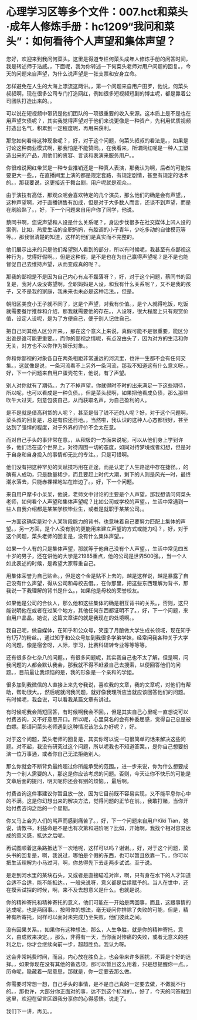 # 心理学习区等多个文件：007.hct和菜头·成年人修炼手册：hc1209“我问和菜头”：如何看待个人声望和集体声望？

您好，欢迎来到我问何菜头。这里是得道专栏何菜头成年人修炼手册的问答时间，我是转述师于浩威。，下面呢，我为你转述一下何菜头老师对用户问题的回复。，今天的问题来自声望，为什么说声望是一张支票和安身立命。

怎样避免在人生的大海上漂流这两讲。，第一个问题来自用户田罗，他说，何菜头叔叔啊，现在很多公司专门打造网红，例如很多短视频短剧的博主呢，都是靠着公司团队打造出来的。。

可以说在短视频中带货是他们团队的一项很重要的收入来源。这本质上是不是也在用声望欠债呢？，其实我觉得声望对于他们来说更像是一种资产，先利用优质视频打造出名气，积累到一定程度呢，再用来获利。

那您如何看待这种现象呢？，好，对于这个问题，何菜头叔叔的看法是。，如果是讨论这种商业模式啊，那我怕是不能赞同。，在我看来，所谓网红呢是一种人工塑造出来的产品，用他们的资容、言谈和表演来服务用户。。

你很难说网红带货是一种专业推销还是一种真人表演，那我认为啊，后者的可能性要更大一些。，在直播间里上演的都是规定套路，有规定剧情，甚至有规定的话术的。，那我要说，这更接近于舞台剧，用户呢就是观众。。

由于演技有高低，那观众呢会喜欢特定的几个演员，那么他们的确是会有声望。，这种声望啊，对于直播销售有加成，但是对于大多数人而言，还谈不到声望，而是在刷脸熟了。，好，下一个问题来自用户你了同学，他说。

蔡同书啊，您说声望和人设是什么关系呢？，身边步伐很多在社交媒体上凹人设的案例，比如，热爱生活的全职妈妈，有腔调的小子青年，少吃多动的自律模范等等。，那我很清楚的知道，这样的他们是真实而不完整的。

他们展示出来的只是他们希望别人看到的部分，所以有时候呢，我甚至有点鄙视这种行为，觉得好假啊。，但是这种假，是不是也在为自己赢得声望呢？是不是也能督促自己去维持声望，从而变成真的呢？。

那我的鄙视是不是因为自己内心有点不磊落呀？，好，对于这个问题，蔡同书的回复是，我对人设没寄望啊，全职妈妈是人设，和我有什么关系呢？，又不是我的孩子，又不是我的家庭，我未来也未必是这种活法。，但是。

朝阳区美食小王子就不同了，这是个声望，对我有价值。，是个人就得吃饭，吃饭就需要餐厅推荐和介绍，那我就需要他的存在。，人设呀，很大程度上只有观赏价值，设定人设呢，是为了方便自己，便于别人记住自己。

把自己同其他人区分开来。，那在这个意义上来说，真假可能不是很重要，能区分出谁是谁可能更重要。，而你的鄙视之情呢，有点没由头了，因为对方的生活和你无关，对方也不以你作为娱乐对象。。

你和你鄙视的对象各自在两条相距非常遥远的河流里，也许一生都不会有任何交集。，这就像是说，一条河流看不上另外一条河流，那我不知道这有什么意义呀。，好，下一个问题来自用户蛋壳花生，他说，有了声望。

别人对你就有了期待。，为了不掉声望，你就得时不时的出来满足一下这些期待，所以呢，也可以看成是一种负债。，但是菜头叔啊，如果把他看成负债，那么那些吹牛大过天，刻意包装自己，从而获取名声，为自己盈利的人。

是不是就是借高利贷的人呢？，甚至是借了钱不还的人呢？好，对于这个问题啊，菜头叔的回复是，总是有偿还日地。，当然啦，我认识的这种人心态都很好，甚至达到了强悍的程度，对于外界的评价不会太在意。

而对自己手头的事非常在意。，从积极的一方面来说呢，可以从他们身上学到许多，他们活在这个世界上，对待周围一切的态度，如同对待梦境或者幻想，但是对于自身和自身投入的事情却无比的专注。，只是可惜啊。

他们没有把这种罕见的天赋技巧用在正途，而是认定了人生路途中存在捷径。，的确有人成功，只是数量稀少，而且要赶上时代大潮，剩下的人则是风光一时，最终潮水落去，只能赤裸裸地站在岸边了。，好，下一个问题。

来自用户摩卡小呆呆，他说，老师文中讨论的主要是个人声望，那我想请问何菜头老师，如何看个人声望和集体声望呢？比如公司或学校的声望。，生活中常遇到一些人自我介绍都是某某学校毕业生，或者是就职于某某公司。。

一方面这确实是对个人某阶段能力的背书，也意味着自己要努力匹配上集体的声望。，另一方面，是个人没有别的更能用来建立声望的方式或能力吗？，好，对于这个问题，菜头老师的回复是，没有什么集体声望。。

如果一个人有的只是集体声望，那就等于他自己没有个人声望。，生活中常见四五十岁的男子，还在讲他的大学是21985重点，他的公司是世界500强。，当一个人如此表述的时候，是希望大家尊重自己。

用集体荣誉为自己贴金。，但是这个金是贴不上去的，越是这样说，越是暴露了自己没有什么声望，得从公司和母校去借。，在你那里，把这些东西理解为背书，那我说一下我理解的背书是什么。，如果他是母校的荣誉校友。

如果他是公司的合伙人，那么他和这些集体的确是相互背书的关系。，否则，这只能说明他在或者在过某个地方，其他任何东西都证明不了。，好，下一个问题，来自用户晶晶，她说，这篇文章讲的就是我现在的处境啊。。

我自己呢，做自媒体，在知乎和公众号，笑歪了月酿做大学生成长领域，现在知乎有1万7的粉丝。，通过知乎和公众号加到我很多学弟学妹，经常问我各种关于大学的问题，像是宿舍呀，人际，学习，比赛科研转专业等等等等。

还有很多杂七杂八的问题。，有很多问题呢，其实我自己也不太了解，但是啊，问我问题的人都会默认我会，那我就不得不赶紧自己去搜索，以便回答他们的问题。，目前最让我烦恼的是，我的形象是一个亲和的学姐。

很多加到我微信的人直接上来先夸我说，喜欢我的文章，我的文章呢，对他们有帮助，帮助很大。，然后呢就问我问题，就好像我理所应当就应该回答他们的问题。有时候呢，我会说，可以看我某篇文章有讲过。

有时候呢我会简短回答，有时候啊我会不回。，但是其实自己心里呢一直想说可以付费咨询，又不好意思开口。所以呢，心里莫名的会有种委屈感，觉得自己总是被白嫖。那请问菜头老师遇到这种情况该怎么办好呢？，好。

对于这个问题，菜头老师的回复是，其实你可以说一句很简单的话来解决这些问题。对不起，我没有研究过这个问题，所以呢我也不知道答案。，是你自己想要扮演一位万事通，或者你自己无法拒绝别人。

那么你就会不断背负最终超过你所能承受的范围。，进一步来说，你为什么想要成为一个别人需要的人，那这是你应该考虑的问题。否则，今天让你不快乐的可能是文章后面的提问，明天呢你还会有别的烦恼。，最后啊。

付费咨询这件事建议你暂且放一放，因为它目前既不容易实现，又不能平息你心中的不满。这是你幻想出来的解决方法，觉得问题的正节在前。，我敢打赌，当你开始付费咨询之后的一个星期。

你又马上会为人们的骂声而感到痛苦了。，好，下一个问题来自用户Kiki Tian，她说，请教书，利益命是不是也有次第和进阶呢？比如，开始啊，我找个相对容易达成的意义感，抵达之后呢。

再试图顺着这条路抵达下一次地呢，这样可以吗？谢谢。，好，对于这个问题，菜头书的回复是，啊，我说过，哪怕是个假的东西，也可以暂且依靠一下。，你可以把生活理解为小马过河，啊，你总得先下去走两步试试。至于说。

是走到河水里的某块石头，又或者是直接瞄准对岸，啊，只有身在水下的人才知道合适不合适，能不能抵达。，一般来说呀，意义都是后续赋予的。当人在世中，还在摸索试探的时候，啊，来不及去想意义是什么。也就是说。

你的精神寄托和精神寄托的意义，他们可能在一开始是两回事，而且，这跟事情的达成呢，也是两回事。，按照你的想法，毫无疑问你排除了失败的可能，但是，精神有所寄托，同样可以面对未完成乃至失败，他们彼此之间。

没有因果关系。，如果你有这种想法，那么，人生争胜，就是你的精神寄托，意义，由成败来决定。，那么，非得有一天，当你面对惨痛的失败，或者无意义的胜利之后，你才会继续向前一步，超越胜负。我认为呀。

这会非常耗费时间，而且，内心放在胜负上，也会带来许多困扰，不算是个好的选择。，如果你现在没有其他的备选项，那可以暂且这么用着，只是想提醒你一点。，历命呢，隐藏着一层意思，那就是，你一定要去那么做。

你需要时常想一想，自己手头的事情，是不是自己真的一定要去做，不做就不行的。，那也许，大部分你正面对的事，达不到这个标准的。，好了，今天的问答就到这里，欢迎在留言区跟我分享你的心得感悟。说走了。

我们下一讲，再见。。